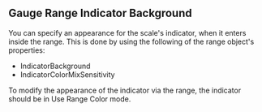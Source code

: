 ## Gauge Range Indicator Background
You can specify an appearance for the scale's indicator, when it enters inside the range. This is done by using the following of the range object's properties:

  * IndicatorBackground
  * IndicatorColorMixSensitivity

To modify the appearance of the indicator via the range, the indicator should be in Use Range Color mode.

[//]: <keywords: verticallinearscale, userangecolor, radverticallineargauge, indicatorbackground>